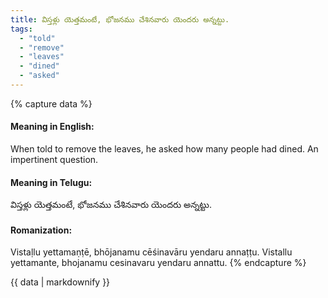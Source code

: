 ```yaml
---
title: విస్తళ్లు యెత్తమంటే, భోజనము చేశినవారు యెందరు అన్నట్టు.
tags:
  - "told"
  - "remove"
  - "leaves"
  - "dined"
  - "asked"
---
```


{% capture data %}
#### Meaning in English:
When told to remove the leaves, he asked how many people had dined.
An impertinent question.

#### Meaning in Telugu:
విస్తళ్లు యెత్తమంటే, భోజనము చేశినవారు యెందరు అన్నట్టు.

#### Romanization:
Vistaḷlu yettamaṇṭē, bhōjanamu cēśinavāru yendaru annaṭṭu.
Vistallu yettamante, bhojanamu cesinavaru yendaru annattu.
{% endcapture %}

{{ data | markdownify }}

